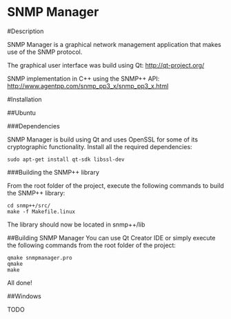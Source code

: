 SNMP Manager
===========

#Description

SNMP Manager is a graphical network management application that makes use of the SNMP protocol.

The graphical user interface was build using Qt: http://qt-project.org/

SNMP implementation in C++ using the SNMP++ API: http://www.agentpp.com/snmp_pp3_x/snmp_pp3_x.html

#Installation

##Ubuntu

###Dependencies

SNMP Manager is build using Qt and uses OpenSSL for some of its cryptographic functionality.
Install all the required dependencies:

```
sudo apt-get install qt-sdk libssl-dev
```

###Building the SNMP++ library

From the root folder of the project, execute the following commands to build the SNMP++ library:

```
cd snmp++/src/
make -f Makefile.linux
```
The library should now be located in snmp++/lib

##Building SNMP Manager
You can use Qt Creator IDE or simply execute the following commands from the root folder of the project:

```
qmake snmpmanager.pro
qmake
make
```
All done!

##Windows

TODO

